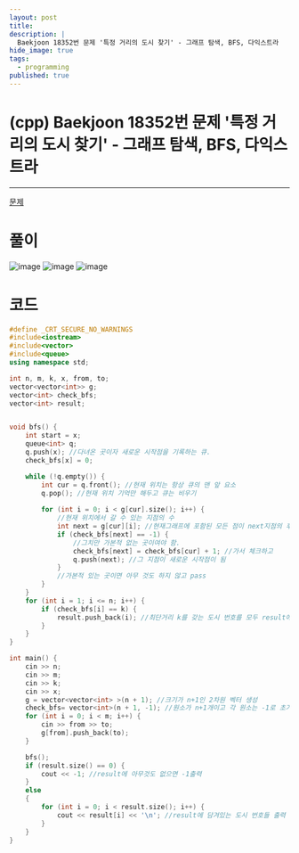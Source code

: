 ```yaml
---
layout: post
title: 
description: |
  Baekjoon 18352번 문제 '특정 거리의 도시 찾기' - 그래프 탐색, BFS, 다익스트라
hide_image: true
tags:
  - programming
published: true
---
```


# (cpp) Baekjoon 18352번 문제 '특정 거리의 도시 찾기' - 그래프 탐색, BFS, 다익스트라
* * *
[문제](https://www.acmicpc.net/problem/18352)
# 풀이
![image](https://user-images.githubusercontent.com/69246778/218298107-87d634a4-0f26-45c4-9094-e325e3c6456a.png)
![image](https://user-images.githubusercontent.com/69246778/218298115-9d1c687a-f847-4799-9010-1f41623dc7e5.png)
![image](https://user-images.githubusercontent.com/69246778/218298126-5ff0dc80-7cab-4ce4-a156-6e4f40a92bcc.png)

# 코드
```cpp
#define _CRT_SECURE_NO_WARNINGS
#include<iostream>
#include<vector>
#include<queue>
using namespace std;

int n, m, k, x, from, to;
vector<vector<int>> g;
vector<int> check_bfs;
vector<int> result;


void bfs() {
	int start = x;
	queue<int> q;
	q.push(x); //다녀온 곳이자 새로운 시작점을 기록하는 큐.
	check_bfs[x] = 0;

	while (!q.empty()) {
		int cur = q.front(); //현재 위치는 항상 큐의 맨 앞 요소
		q.pop(); //현재 위치 기억만 해두고 큐는 비우기
		
		for (int i = 0; i < g[cur].size(); i++) {
			//현재 위치에서 갈 수 있는 지점의 수
			int next = g[cur][i]; //현재그래프에 포함된 모든 점이 next지점의 후보
			if (check_bfs[next] == -1) {
				//그치만 가본적 없는 곳이여야 함.
				check_bfs[next] = check_bfs[cur] + 1; //가서 체크하고
				q.push(next); //그 지점이 새로운 시작점이 됨
			}
			//가본적 있는 곳이면 아무 것도 하지 않고 pass
		}
	}
	for (int i = 1; i <= n; i++) {
		if (check_bfs[i] == k) {
			result.push_back(i); //최단거리 k를 갖는 도시 번호를 모두 result에 입력
		}
	}
}

int main() {
	cin >> n;
	cin >> m;
	cin >> k;
	cin >> x;
	g = vector<vector<int> >(n + 1); //크기가 n+1인 2차원 벡터 생성
	check_bfs= vector<int>(n + 1, -1); //원소가 n+1개이고 각 원소는 -1로 초기화
	for (int i = 0; i < m; i++) {
		cin >> from >> to;
		g[from].push_back(to);
	}

	bfs();
	if (result.size() == 0) {
		cout << -1; //result에 아무것도 없으면 -1출력
	}
	else 
	{
		for (int i = 0; i < result.size(); i++) {
			cout << result[i] << '\n'; //result에 담겨있는 도시 번호들 출력
		}
	}	
}
```

